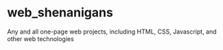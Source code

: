 web_shenanigans
===============

Any and all one-page web projects, including HTML, CSS, Javascript, and other web technologies